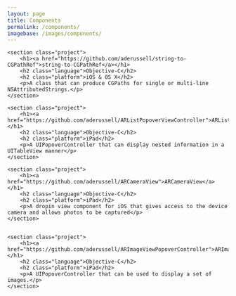 ```yaml
---
layout: page
title: Components
permalink: /components/
imagebase: /images/components/
---
```


<div>

	<section class="project">
    	<h1><a href="https://github.com/aderussell/string-to-CGPathRef">string-to-CGPathRef</a></h1>
    	<h2 class="language">Objective-C</h2> 
    	<h2 class="platform">iOS & OS X</h2>
    	<p>A class that can produce CGPaths for single or multi-line NSAttributedStrings.</p>
    </section>
    
    <section class="project">
    	<h1><a href="https://github.com/aderussell/ARListPopoverViewController">ARListPopoverViewController</a></h1>
    	<h2 class="language">Objective-C</h2>
    	<h2 class="platform">iPad</h2>
    	<p>A UIPopoverController that can display nested information in a UITableView manner</p>
    </section>
    
    <section class="project">
    	<h1><a href="https://github.com/aderussell/ARCameraView">ARCameraView</a></h1>
    	<h2 class="language">Objective-C</h2>
    	<h2 class="platform">iPad</h2>
    	<p>A dropin view component for iOS that gives access to the device camera and allows photos to be captured</p>
    </section>
    
    
    <section class="project">
    	<h1><a href="https://github.com/aderussell/ARImageViewPopoverController">ARImageViewPopoverController</a></h1>
    	<h2 class="language">Objective-C</h2>
    	<h2 class="platform">iPad</h2>
    	<p>A UIPopoverController that can be used to display a set of images.</p>
    </section>
    
</div>